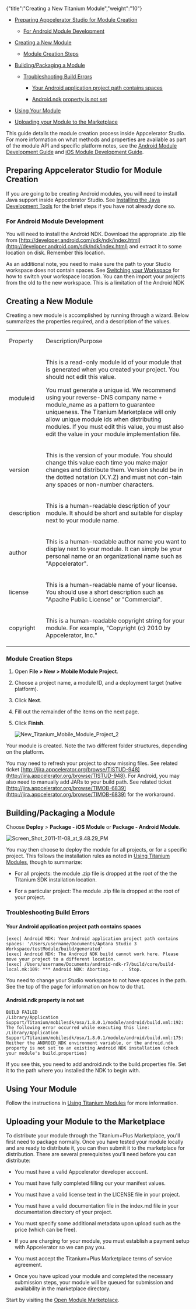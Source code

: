 {"title":"Creating a New Titanium Module","weight":"10"}

* [Preparing Appcelerator Studio for Module Creation](#preparing-appcelerator-studio-for-module-creation)

    * [For Android Module Development](#for-android-module-development)

* [Creating a New Module](#creating-a-new-module)

    * [Module Creation Steps](#module-creation-steps)

* [Building/Packaging a Module](#building/packaging-a-module)

    * [Troubleshooting Build Errors](#troubleshooting-build-errors)

        * [Your Android application project path contains spaces](#your-android-application-project-path-contains-spaces)

        * [Android.ndk property is not set](#android.ndk-property-is-not-set)

* [Using Your Module](#using-your-module)

* [Uploading your Module to the Marketplace](#uploading-your-module-to-the-marketplace)

This guide details the module creation process inside Appcelerator Studio. For more information on what methods and properties are available as part of the module API and specific platform notes, see the [Android Module Development Guide](/docs/appc/Titanium_SDK/Titanium_SDK_How-tos/Extending_Titanium_Mobile/Android_Module_Development_Guide/) and [iOS Module Development Guide](/docs/appc/Titanium_SDK/Titanium_SDK_How-tos/Extending_Titanium_Mobile/iOS_Module_Development_Guide/).

## Preparing Appcelerator Studio for Module Creation

If you are going to be creating Android modules, you will need to install Java support inside Appcelerator Studio. See [Installing the Java Development Tools](/docs/appc/Axway_Appcelerator_Studio/Axway_Appcelerator_Studio_Getting_Started/Installing_the_Java_Development_Tools/) for the brief steps if you have not already done so.

### For Android Module Development

You will need to install the Android NDK. Download the appropriate .zip file from [http://developer.android.com/sdk/ndk/index.html](http://developer.android.com/sdk/ndk/index.html) and extract it to some location on disk. Remember this location.

As an additional note, you need to make sure the path to your Studio workspace does not contain spaces. See [Switching your Workspace](/docs/appc/Axway_Appcelerator_Studio/Axway_Appcelerator_Studio_Guide/Basic_Concepts/Switching_your_Workspace/) for how to switch your workspace location. You can then import your projects from the old to the new workspace. This is a limitation of the Android NDK

## Creating a New Module

Creating a new module is accomplished by running through a wizard. Below summarizes the properties required, and a description of the values.

<table class="confluenceTable"><thead class=" "></thead><tfoot class=" "></tfoot><tbody class=" "><tr><td class="confluenceTh" rowspan="1" colspan="1"><p>Property</p></td><td class="confluenceTd" rowspan="1" colspan="1"><p>Description/Purpose</p></td></tr><tr><td class="confluenceTh" rowspan="1" colspan="1"><p>moduleid</p></td><td class="confluenceTd" rowspan="1" colspan="1"><p>This is a read-only module id of your module that is generated when you created your project. You should not edit this value.</p><div class="confbox admonition admonition-note aui-message warning shadowed information-macro"><p>You must generate a unique id. We recommend using your reverse-DNS company name + module_name as a pattern to guarantee uniqueness. The Titanium Marketplace will only allow unique module ids when distributing modules. If you must edit this value, you must also edit the value in your module implementation file.</p></div></td></tr><tr><td class="confluenceTh" rowspan="1" colspan="1"><p>version</p></td><td class="confluenceTd" rowspan="1" colspan="1"><p>This is the version of your module. You should change this value each time you make major changes and distribute them. Version should be in the dotted notation (X.Y.Z) and must not con-tain any spaces or non-number characters.</p></td></tr><tr><td class="confluenceTh" rowspan="1" colspan="1"><p>description</p></td><td class="confluenceTd" rowspan="1" colspan="1"><p>This is a human-readable description of your module. It should be short and suitable for display next to your module name.</p></td></tr><tr><td class="confluenceTh" rowspan="1" colspan="1"><p>author</p></td><td class="confluenceTd" rowspan="1" colspan="1"><p>This is a human-readable author name you want to display next to your module. It can simply be your personal name or an organizational name such as "Appcelerator".</p></td></tr><tr><td class="confluenceTh" rowspan="1" colspan="1"><p>license</p></td><td class="confluenceTd" rowspan="1" colspan="1"><p>This is a human-readable name of your license. You should use a short description such as "Apache Public License" or "Commercial".</p></td></tr><tr><td class="confluenceTh" rowspan="1" colspan="1"><p>copyright</p></td><td class="confluenceTd" rowspan="1" colspan="1"><p>This is a human-readable copyright string for your module. For example, "Copyright (c) 2010 by Appcelerator, Inc."</p></td></tr></tbody></table>

### Module Creation Steps

1. Open **File > New > Mobile Module Project**.

2. Choose a project name, a module ID, and a deployment target (native platform).

3. Click **Next**.

4. Fill out the remainder of the items on the next page.

5. Click **Finish**.

    ![New_Titanium_Mobile_Module_Project_2](/Images/appc/download/attachments/30083142/New_Titanium_Mobile_Module_Project_2.png)

Your module is created. Note the two different folder structures, depending on the platform.

You may need to refresh your project to show missing files. See related ticket [http://jira.appcelerator.org/browse/TISTUD-948](http://jira.appcelerator.org/browse/TISTUD-948). For Android, you may also need to manually add JARs to your build path. See related ticket [http://jira.appcelerator.org/browse/TIMOB-6839](http://jira.appcelerator.org/browse/TIMOB-6839) for the workaround.

## Building/Packaging a Module

Choose **Deploy** > **Package - iOS** **Module** or **Package - Android Module**.

![Screen_Shot_2011-11-08_at_9.48.29_PM](/Images/appc/download/attachments/30083142/Screen_Shot_2011-11-08_at_9.48.29_PM.png)

You may then choose to deploy the module for all projects, or for a specific project. This follows the installation rules as noted in [Using Titanium Modules](/docs/appc/Axway_Appcelerator_Studio/Axway_Appcelerator_Studio_Guide/Titanium_Development/Titanium_Modules/Using_Titanium_Modules/), though to summarize:

* For all projects: the module .zip file is dropped at the root of the the Titanium SDK installation location.

* For a particular project: The module .zip file is dropped at the root of your project.

### Troubleshooting Build Errors

#### Your Android application project path contains spaces

```
[exec] Android NDK: Your Android application project path contains spaces: '/Users/username/Documents/Aptana Studio 3 Workspace/testModule/build/generated'
[exec] Android NDK: The Android NDK build cannot work here. Please move your project to a different location.
[exec] /Users/username/Documents/android-ndk-r7/build/core/build-local.mk:109: *** Android NDK: Aborting.    .  Stop.
```

You need to change your Studio workspace to not have spaces in the path. See the top of the page for information on how to do that.

#### Android.ndk property is not set

```
BUILD FAILED
/Library/Application Support/Titanium/mobilesdk/osx/1.8.0.1/module/android/build.xml:192: The following error occurred while executing this line:
/Library/Application Support/Titanium/mobilesdk/osx/1.8.0.1/module/android/build.xml:175: Neither the ANDROID_NDK environment variable, or the android.ndk property is not set to an existing Android NDK installation (check your module's build.properties)
```

If you see this, you need to add android.ndk to the build.properties file. Set it to the path where you installed the NDK to begin with.

## Using Your Module

Follow the instructions in [Using Titanium Modules](/docs/appc/Axway_Appcelerator_Studio/Axway_Appcelerator_Studio_Guide/Titanium_Development/Titanium_Modules/Using_Titanium_Modules/) for more information.

## Uploading your Module to the Marketplace

To distribute your module through the Titanium+Plus Marketplace, you'll first need to package normally. Once you have tested your module locally and are ready to distribute it, you can then submit it to the marketplace for distribution. There are several prerequisites you'll need before you can distribute:

* You must have a valid Appcelerator developer account.

* You must have fully completed filling our your manifest values.

* You must have a valid license text in the LICENSE file in your project.

* You must have a valid documentation file in the index.md file in your documentation directory of your project.

* You must specify some additional metadata upon upload such as the price (which can be free).

* If you are charging for your module, you must establish a payment setup with Appcelerator so we can pay you.

* You must accept the Titanium+Plus Marketplace terms of service agreement.

* Once you have upload your module and completed the necessary submission steps, your module will be queued for submission and availability in the marketplace directory.

Start by visiting the [Open Module Marketplace](https://marketplace.appcelerator.com).
